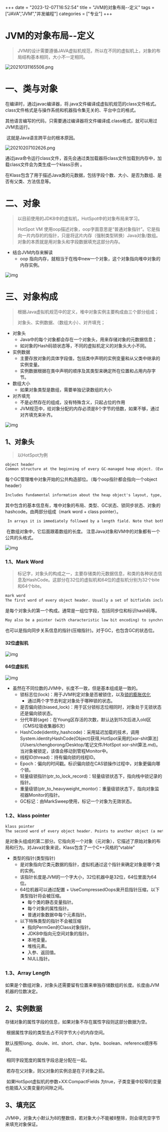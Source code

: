 +++
date = "2023-12-07T16:52:54"
title = "JVM的对象布局--定义"
tags = ["JAVA","JVM","并发编程"]
categories = ["专业"]
+++

# JVM的对象布局--定义

> JVM的设计需要遵循JAVA虚拟机规范，所以在不同的虚拟机上，对象的布局结构基本相同，大小不一定相同。

![20210131165506.png](https://borongcheng.github.io/static/picture/580757-20210131165507671-713263758.png)

# 一、类与对象

​		在编译时，通过javac编译器，将.java文件编译成虚拟机规范的class文件格式。class文件格式是与操作系统和机器指令集无关的、平台中立的格式。

​		其他语言编写的代码，只需要通过编译器将文件编译成.class格式，就可以用过JVM去运行。

​		这就是Java语言跨平台的根本原因。

![20210207102626.png](https://borongcheng.github.io/static/picture/580757-20210207102628551-303133282-20231210203307350.png)

​		通过java命令运行class文件，首先会通过类加载器将class文件加载到内存中，加载class文件会为类生成一个klass示例 。

​		在Klass包含了用于描述Java类的元数据，包括字段个数、大小、是否为数组、是否有父类、方法信息等。

# 二、对象

> 以目前使用的JDK8中的虚拟机，HotSpot中的对象布局来学习。
>
> HotSpot VM 使用oop描述对象，oop字面意思是“普通对象指针”。它是指向一片内存的的指针，只是将这片内存（强制类型转换）Java对象/数组。对象的本质就是用对象头和字段数据填充这部分内存。

* 结合JVM内存来解读
  * oop 指向内存，就相当于在栈中new一个对象，这个对象指向堆中对象的内存实例。

![img](https://borongcheng.github.io/static/picture/1162587-20200918154030998-188898614.png)

# 三、对象构成

> 根据Java虚拟机规范中的定义，堆中对象实例主要构成由三个部分组成；
>
> 对象头、实例数据、（数组大小）、对齐填充；

* 对象头
  * Java中的每个对象都会存在一个对象头，用来存储对象的元数据信息；
  * 如对象的Hash码锁状态等，不同的虚拟机定义的对象头大小不同。
* 实例数据
  * 主要存放对象的具体字段值，包括类中声明的实例变量和从父类中继承的实例变量。
  * 实例数据根据在类中声明的顺序及其类型来确定所在位置和占用内存字节。
* 数组大小
  * 如果对象类型是数组，需要单独记录数组的大小
* 对齐填充
  * 不是必然存在的组成，没有特殊含义，只起占位的作用
  * JVM规范中，给对象分配的内存必须是8个字节的倍数，如果不够，通过对齐填充来补齐。

![img](https://borongcheng.github.io/static/picture/1162587-20200917170455322-1670500196.png)



## 1、对象头

> 以HotSpot为例

```tex
object header
Common structure at the beginning of every GC-managed heap object. (Every oop points to an object header.) 
```

​		每个GC管理堆中对象开始的公共构造部位。（每个oop指针都会指向一个object header）

```tex
Includes fundamental information about the heap object's layout, type, GC state, synchronization state, and identity hash code. Consists of two words.
```

​		其中包含的基本信息有，堆中对象的布局、类型、GC状态、锁同步状态、对象的hashcode。由两部分组成（mark word + class pointer）。

```tex
 In arrays it is immediately followed by a length field. Note that both Java objects and VM-internal objects have a common object header format.
```

​		在数组对象中，它后面跟着数组的长度。	注意Java对象和VM中的对象都有一个公共的头格式。

![img](https://borongcheng.github.io/static/picture/399ccf65a9b7419aa77d2f111e2af583.png)

### 1.1、Mark Word

> ​		标记字，对象头的构成之一，主要存储类的元数据信息，和类的各种状态信息及HashCode。这部分在32位的虚拟机和64位的虚拟机分别为32个bite和64个bite。

```tex
mark word
The first word of every object header. Usually a set of bitfields including synchronization state and identity hash code. 
```

​		是每个对象头的第一个构成。通常是一组位字段，包括同步位和标识hash码等。

```tex
May also be a pointer (with characteristic low bit encoding) to synchronization related information. During GC, may contain GC state bits.
```

​		也可以是指向同步关系信息的指针(压缩指针)。对于GC，也包含GC的状态位。

#### 32位虚拟机

![img](https://borongcheng.github.io/static/picture/1162587-20200918154115022-312986152.png)

#### 64位虚拟机

![img](https://borongcheng.github.io/static/picture/1162587-20200918154125385-1537793659-20231213172902576.png)

* 虽然在不同位数的JVM中，长度不一致，但是基本组成是一致的。
  * 锁标志位(lock)：用于JVM判定对象是否被锁住，以及[锁的膨胀优化](/Users/chengborong/Desktop/笔记文件/锁膨胀.md)
    * 通过两个字节去判定对象处于哪种锁的状态。
  * 是否偏向锁(biased_lock)：用于区分锁标志位相同时，对象处于无锁状态还是偏向锁状态。
  * 分代年龄(age)：在Young区存活的次数，默认达到15次后进入old区（CMS垃圾收集器6次）
  * HashCode(identity_hashcode)：采用延迟加载的技术，调用System.identityHashCode(Object)获得,HotSpot采用的[xor-shit算法](/Users/chengborong/Desktop/笔记文件/HotSpot xor-shit算法.md)。当对象被锁定，该值会移动到管程Monitor中。
  * 线程ID(thread)：持有偏向锁的线程ID。
  * Epoch：偏向的时间戳。标识偏向锁在CAS锁操作过程中，对象更偏向哪个锁。
  * 轻量级锁指针(ptr_to_lock_record)：轻量级锁状态下，指向栈中锁记录的指针。
  * 重量级锁(ptr_to_heavyweight_montor)：重量级锁状态下，指向对象监视器Monitor的指针。
  * GC标记：由MarkSweep使用，标记一个对象为无效状态。

### 1.2、klass pointer

```tex
klass pointer
The second word of every object header. Points to another object (a metaobject) which describes the layout and behavior of the original object. For Java objects, the "klass" contains a C++ style "vtable".
```

​		是对象头组成的第二部分。它指向另一个对象（元对象），它描述了原始对象的布局和行为。对Java对象来说，Klass包含了一个C++风格的“vtable”

* 类型的指针(类型指针)
  * 是对象指向它类元数据的指针，虚拟机通过这个指针来确定对象是哪个类的实例。
  * 该指针长度是JVM的一个字大小，32位机器中是32位，64位里面为64位。
  * 64位机器可以通过配置 + UseCompressedOops来开启指针压缩，以下类型指针将会被压缩。
    * 每个类的静态变量指针。
    * 每个对象的属性指针。
    * 普通对象数据中每个元素指针。
  * 以下特殊类型的指针不会被压缩
    * 指向PermGen的Class对象指针。
    * JDK8中指向元空间对象的指针。
    * 本地变量。
    * 堆栈元素。
    * 入参、返回值。
    * NULL指针。

### 1.3、Array Length

​		如果是个数组对象，对象头还需要留有位置来单独存储数组的长度。长度由JVM机器的位数决定。



## 2、实例数据

​		存储对象的属性字段的信息，如果对象不存在属性字段则这部分数据为空。

​		根据属性字段的类型去占不同字节大小的内存空间。

​		默认按照long、doule、int、short、char、byte、boolean、reference顺序布局。

​		相同字段宽度的属性字段总是分配在一起。

​		若存在父对象，则父对象的实例总是在子对象之前。

​		如果HotSpot虚拟机的参数+XX:CompactFields 为true，子类变量中较窄的变量也能插入父类变量的间隙之间。



## 3、填充区

​		JVM中，对象大小默认为8的整数倍，若对象大小不能被8整除，则会填充空字节来填充对象保证。

